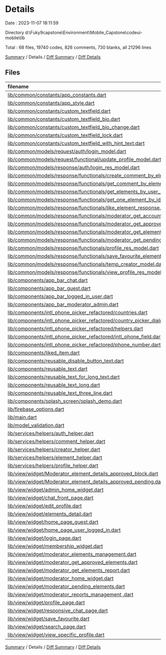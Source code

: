 # Details

Date : 2023-11-07 18:11:59

Directory d:\\Fuky9capstone\\Environment\\Mobile_Capstone\\codeui-mobile\\lib

Total : 68 files,  19740 codes, 826 comments, 730 blanks, all 21296 lines

[Summary](results.md) / Details / [Diff Summary](diff.md) / [Diff Details](diff-details.md)

## Files
| filename | language | code | comment | blank | total |
| :--- | :--- | ---: | ---: | ---: | ---: |
| [lib/common/constants/app_constants.dart](/lib/common/constants/app_constants.dart) | Dart | 32 | 0 | 8 | 40 |
| [lib/common/constants/app_style.dart](/lib/common/constants/app_style.dart) | Dart | 7 | 0 | 2 | 9 |
| [lib/common/constants/custom_textfield.dart](/lib/common/constants/custom_textfield.dart) | Dart | 46 | 4 | 4 | 54 |
| [lib/common/constants/custom_textfield_bio.dart](/lib/common/constants/custom_textfield_bio.dart) | Dart | 54 | 1 | 4 | 59 |
| [lib/common/constants/custom_textfield_bio_change.dart](/lib/common/constants/custom_textfield_bio_change.dart) | Dart | 49 | 1 | 3 | 53 |
| [lib/common/constants/custom_textfield_lock.dart](/lib/common/constants/custom_textfield_lock.dart) | Dart | 54 | 1 | 4 | 59 |
| [lib/common/constants/custom_textfield_with_hint_text.dart](/lib/common/constants/custom_textfield_with_hint_text.dart) | Dart | 51 | 1 | 3 | 55 |
| [lib/common/models/request/auth/login_model.dart](/lib/common/models/request/auth/login_model.dart) | Dart | 10 | 0 | 5 | 15 |
| [lib/common/models/request/functional/update_profile_model.dart](/lib/common/models/request/functional/update_profile_model.dart) | Dart | 49 | 0 | 4 | 53 |
| [lib/common/models/response/auth/login_res_model.dart](/lib/common/models/response/auth/login_res_model.dart) | Dart | 177 | 0 | 20 | 197 |
| [lib/common/models/response/functionals/create_comment_by_element_id.dart](/lib/common/models/response/functionals/create_comment_by_element_id.dart) | Dart | 12 | 0 | 4 | 16 |
| [lib/common/models/response/functionals/get_comment_by_element_id.dart](/lib/common/models/response/functionals/get_comment_by_element_id.dart) | Dart | 178 | 0 | 32 | 210 |
| [lib/common/models/response/functionals/get_elements_by_user_name_model.dart](/lib/common/models/response/functionals/get_elements_by_user_name_model.dart) | Dart | 201 | 0 | 16 | 217 |
| [lib/common/models/response/functionals/get_one_element_by_id_of_user.dart](/lib/common/models/response/functionals/get_one_element_by_id_of_user.dart) | Dart | 155 | 0 | 16 | 171 |
| [lib/common/models/response/functionals/like_element_response.dart](/lib/common/models/response/functionals/like_element_response.dart) | Dart | 58 | 0 | 12 | 70 |
| [lib/common/models/response/functionals/moderator_get_accounts_report.dart](/lib/common/models/response/functionals/moderator_get_accounts_report.dart) | Dart | 87 | 0 | 16 | 103 |
| [lib/common/models/response/functionals/moderator_get_approved_elements.dart](/lib/common/models/response/functionals/moderator_get_approved_elements.dart) | Dart | 195 | 0 | 16 | 211 |
| [lib/common/models/response/functionals/moderator_get_elements_report.dart](/lib/common/models/response/functionals/moderator_get_elements_report.dart) | Dart | 87 | 0 | 16 | 103 |
| [lib/common/models/response/functionals/moderator_get_pending.dart](/lib/common/models/response/functionals/moderator_get_pending.dart) | Dart | 163 | 0 | 16 | 179 |
| [lib/common/models/response/functionals/profile_res_model.dart](/lib/common/models/response/functionals/profile_res_model.dart) | Dart | 178 | 0 | 20 | 198 |
| [lib/common/models/response/functionals/save_favourite_elements_by_current_logged_in_user.dart](/lib/common/models/response/functionals/save_favourite_elements_by_current_logged_in_user.dart) | Dart | 266 | 0 | 28 | 294 |
| [lib/common/models/response/functionals/temp_creator_model.dart](/lib/common/models/response/functionals/temp_creator_model.dart) | Dart | 156 | 0 | 16 | 172 |
| [lib/common/models/response/functionals/view_profile_res_model.dart](/lib/common/models/response/functionals/view_profile_res_model.dart) | Dart | 106 | 0 | 12 | 118 |
| [lib/components/app_bar_chat.dart](/lib/components/app_bar_chat.dart) | Dart | 97 | 2 | 5 | 104 |
| [lib/components/app_bar_guest.dart](/lib/components/app_bar_guest.dart) | Dart | 82 | 2 | 4 | 88 |
| [lib/components/app_bar_logged_in_user.dart](/lib/components/app_bar_logged_in_user.dart) | Dart | 166 | 7 | 6 | 179 |
| [lib/components/app_bar_moderator_admin.dart](/lib/components/app_bar_moderator_admin.dart) | Dart | 107 | 3 | 6 | 116 |
| [lib/components/intl_phone_picker_refactored/countries.dart](/lib/components/intl_phone_picker_refactored/countries.dart) | Dart | 7,566 | 2 | 7 | 7,575 |
| [lib/components/intl_phone_picker_refactored/country_picker_dialog.dart](/lib/components/intl_phone_picker_refactored/country_picker_dialog.dart) | Dart | 140 | 0 | 18 | 158 |
| [lib/components/intl_phone_picker_refactored/helpers.dart](/lib/components/intl_phone_picker_refactored/helpers.dart) | Dart | 26 | 0 | 6 | 32 |
| [lib/components/intl_phone_picker_refactored/intl_phone_field.dart](/lib/components/intl_phone_picker_refactored/intl_phone_field.dart) | Dart | 299 | 151 | 59 | 509 |
| [lib/components/intl_phone_picker_refactored/phone_number.dart](/lib/components/intl_phone_picker_refactored/phone_number.dart) | Dart | 63 | 1 | 16 | 80 |
| [lib/components/liked_item.dart](/lib/components/liked_item.dart) | Dart | 460 | 35 | 4 | 499 |
| [lib/components/reusable_disable_button_text.dart](/lib/components/reusable_disable_button_text.dart) | Dart | 32 | 0 | 4 | 36 |
| [lib/components/reusable_text.dart](/lib/components/reusable_text.dart) | Dart | 17 | 0 | 4 | 21 |
| [lib/components/reusable_text_for_long_text.dart](/lib/components/reusable_text_for_long_text.dart) | Dart | 17 | 0 | 4 | 21 |
| [lib/components/reusable_text_long.dart](/lib/components/reusable_text_long.dart) | Dart | 17 | 0 | 4 | 21 |
| [lib/components/reusable_text_three_line.dart](/lib/components/reusable_text_three_line.dart) | Dart | 17 | 0 | 4 | 21 |
| [lib/components/splash_screen/splash_demo.dart](/lib/components/splash_screen/splash_demo.dart) | Dart | 64 | 1 | 4 | 69 |
| [lib/firebase_options.dart](/lib/firebase_options.dart) | Dart | 66 | 12 | 6 | 84 |
| [lib/main.dart](/lib/main.dart) | Dart | 69 | 2 | 7 | 78 |
| [lib/model_validation.dart](/lib/model_validation.dart) | Dart | 62 | 9 | 13 | 84 |
| [lib/services/helpers/auth_helper.dart](/lib/services/helpers/auth_helper.dart) | Dart | 116 | 37 | 16 | 169 |
| [lib/services/helpers/comment_helper.dart](/lib/services/helpers/comment_helper.dart) | Dart | 62 | 0 | 8 | 70 |
| [lib/services/helpers/creator_helper.dart](/lib/services/helpers/creator_helper.dart) | Dart | 91 | 1 | 10 | 102 |
| [lib/services/helpers/element_helper.dart](/lib/services/helpers/element_helper.dart) | Dart | 207 | 20 | 17 | 244 |
| [lib/services/helpers/profile_helper.dart](/lib/services/helpers/profile_helper.dart) | Dart | 91 | 0 | 11 | 102 |
| [lib/view/widget/Moderator_element_details_approved_block.dart](/lib/view/widget/Moderator_element_details_approved_block.dart) | Dart | 402 | 16 | 19 | 437 |
| [lib/view/widget/Moderator_element_details_approved_pending.dart](/lib/view/widget/Moderator_element_details_approved_pending.dart) | Dart | 502 | 28 | 24 | 554 |
| [lib/view/widget/admin_home_widget.dart](/lib/view/widget/admin_home_widget.dart) | Dart | 128 | 9 | 4 | 141 |
| [lib/view/widget/chat_front_page.dart](/lib/view/widget/chat_front_page.dart) | Dart | 283 | 26 | 4 | 313 |
| [lib/view/widget/edit_profile.dart](/lib/view/widget/edit_profile.dart) | Dart | 532 | 70 | 10 | 612 |
| [lib/view/widget/elements_detail.dart](/lib/view/widget/elements_detail.dart) | Dart | 964 | 20 | 19 | 1,003 |
| [lib/view/widget/home_page_guest.dart](/lib/view/widget/home_page_guest.dart) | Dart | 221 | 18 | 9 | 248 |
| [lib/view/widget/home_page_user_logged_in.dart](/lib/view/widget/home_page_user_logged_in.dart) | Dart | 437 | 171 | 11 | 619 |
| [lib/view/widget/login_page.dart](/lib/view/widget/login_page.dart) | Dart | 208 | 18 | 6 | 232 |
| [lib/view/widget/membership_widget.dart](/lib/view/widget/membership_widget.dart) | Dart | 604 | 8 | 8 | 620 |
| [lib/view/widget/moderator_elements_management.dart](/lib/view/widget/moderator_elements_management.dart) | Dart | 247 | 6 | 4 | 257 |
| [lib/view/widget/moderator_get_approved_elements.dart](/lib/view/widget/moderator_get_approved_elements.dart) | Dart | 218 | 9 | 11 | 238 |
| [lib/view/widget/moderator_get_elements_report.dart](/lib/view/widget/moderator_get_elements_report.dart) | Dart | 220 | 22 | 11 | 253 |
| [lib/view/widget/moderator_home_widget.dart](/lib/view/widget/moderator_home_widget.dart) | Dart | 319 | 8 | 4 | 331 |
| [lib/view/widget/moderator_pending_elements.dart](/lib/view/widget/moderator_pending_elements.dart) | Dart | 216 | 9 | 11 | 236 |
| [lib/view/widget/moderator_reports_management .dart](/lib/view/widget/moderator_reports_management%20.dart) | Dart | 200 | 6 | 4 | 210 |
| [lib/view/widget/profile_page.dart](/lib/view/widget/profile_page.dart) | Dart | 508 | 17 | 11 | 536 |
| [lib/view/widget/responsive_chat_page.dart](/lib/view/widget/responsive_chat_page.dart) | Dart | 88 | 0 | 6 | 94 |
| [lib/view/widget/save_favourite.dart](/lib/view/widget/save_favourite.dart) | Dart | 258 | 11 | 11 | 280 |
| [lib/view/widget/search_page.dart](/lib/view/widget/search_page.dart) | Dart | 160 | 39 | 7 | 206 |
| [lib/view/widget/view_specific_profile.dart](/lib/view/widget/view_specific_profile.dart) | Dart | 720 | 22 | 16 | 758 |

[Summary](results.md) / Details / [Diff Summary](diff.md) / [Diff Details](diff-details.md)